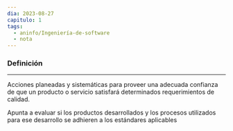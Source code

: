 ```yaml
---
dia: 2023-08-27
capitulo: 1
tags:
  - aninfo/Ingeniería-de-software
  - nota
---
```

### Definición
---
Acciones planeadas y sistemáticas para proveer una adecuada confianza de que un producto o servicio satisfará determinados requerimientos de calidad.

Apunta a evaluar si los productos desarrollados y los procesos utilizados para ese desarrollo se adhieren a los estándares aplicables
